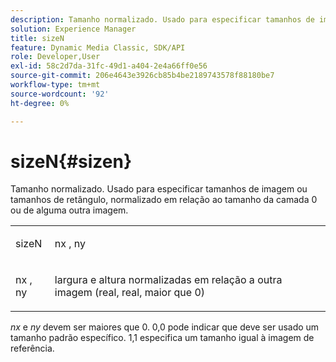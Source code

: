 ```yaml
---
description: Tamanho normalizado. Usado para especificar tamanhos de imagem ou tamanhos de retângulo, normalizado em relação ao tamanho da camada 0 ou de alguma outra imagem.
solution: Experience Manager
title: sizeN
feature: Dynamic Media Classic, SDK/API
role: Developer,User
exl-id: 58c2d7da-31fc-49d1-a404-2e4a66ff0e56
source-git-commit: 206e4643e3926cb85b4be2189743578f88180be7
workflow-type: tm+mt
source-wordcount: '92'
ht-degree: 0%

---
```


# sizeN{#sizen}

Tamanho normalizado. Usado para especificar tamanhos de imagem ou tamanhos de retângulo, normalizado em relação ao tamanho da camada 0 ou de alguma outra imagem.

<table id="simpletable_BB36205775D4447084E527E2630D28B9"> 
 <tr class="strow"> 
  <td class="stentry"> <p><span class="codeph"> <span class="varname"> sizeN</span> </span> </p></td> 
  <td class="stentry"> <p><span class="codeph"> <span class="varname"> nx</span> </span>,  <span class="codeph"><span class="varname"> ny</span></span> </p></td> 
 </tr> 
 <tr class="strow"> 
  <td class="stentry"> <p><span class="codeph"> <span class="varname"> nx</span> </span>,  <span class="codeph"><span class="varname"> ny</span></span> </p></td> 
  <td class="stentry"> <p>largura e altura normalizadas em relação a outra imagem (real, real, maior que 0) </p></td> 
 </tr> 
</table>

*nx* e *ny* devem ser maiores que 0. 0,0 pode indicar que deve ser usado um tamanho padrão específico. 1,1 especifica um tamanho igual à imagem de referência.
